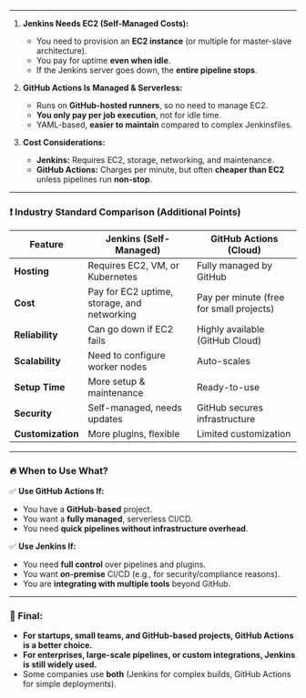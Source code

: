 
---

1. **Jenkins Needs EC2 (Self-Managed Costs):**  
   - You need to provision an **EC2 instance** (or multiple for master-slave architecture).  
   - You pay for uptime **even when idle**.  
   - If the Jenkins server goes down, the **entire pipeline stops**.  

2. **GitHub Actions Is Managed & Serverless:**  
   - Runs on **GitHub-hosted runners**, so no need to manage EC2.  
   - **You only pay per job execution**, not for idle time.  
   - YAML-based, **easier to maintain** compared to complex Jenkinsfiles.  

3. **Cost Considerations:**  
   - **Jenkins:** Requires EC2, storage, networking, and maintenance.  
   - **GitHub Actions:** Charges per minute, but often **cheaper than EC2** unless pipelines run **non-stop**.  

---

### ❗ **Industry Standard Comparison (Additional Points)**

| Feature            | Jenkins (Self-Managed)  | GitHub Actions (Cloud) |
|--------------------|----------------------|----------------------|
| **Hosting**       | Requires EC2, VM, or Kubernetes | Fully managed by GitHub |
| **Cost**          | Pay for EC2 uptime, storage, and networking | Pay per minute (free for small projects) |
| **Reliability**   | Can go down if EC2 fails | Highly available (GitHub Cloud) |
| **Scalability**   | Need to configure worker nodes | Auto-scales |
| **Setup Time**    | More setup & maintenance | Ready-to-use |
| **Security**      | Self-managed, needs updates | GitHub secures infrastructure |
| **Customization** | More plugins, flexible | Limited customization |

---

### 🔥 **When to Use What?**
✅ **Use GitHub Actions If:**
- You have a **GitHub-based** project.
- You want a **fully managed**, serverless CI/CD.
- You need **quick pipelines without infrastructure overhead**.

✅ **Use Jenkins If:**
- You need **full control** over pipelines and plugins.
- You want **on-premise** CI/CD (e.g., for security/compliance reasons).
- You are **integrating with multiple tools** beyond GitHub.

---

### **📌 Final:**
- **For startups, small teams, and GitHub-based projects, GitHub Actions is a better choice.**  
- **For enterprises, large-scale pipelines, or custom integrations, Jenkins is still widely used.**  
- Some companies use **both** (Jenkins for complex builds, GitHub Actions for simple deployments).  

